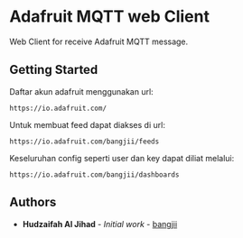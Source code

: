 # Adafruit MQTT web Client

Web Client for receive Adafruit MQTT message.

## Getting Started

Daftar akun adafruit menggunakan url:

```
https://io.adafruit.com/
```

Untuk membuat feed dapat diakses di url:

```
https://io.adafruit.com/bangjii/feeds
```

Keseluruhan config seperti user dan key dapat diliat melalui:

```
https://io.adafruit.com/bangjii/dashboards
```

## Authors

* **Hudzaifah Al Jihad** - *Initial work* - [bangjii](https://github.com/bangjii)
